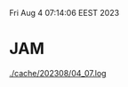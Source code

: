 Fri Aug  4 07:14:06 EEST 2023
# JAM
<a href='./cache/202308/04_07.log'>./cache/202308/04_07.log</a>
